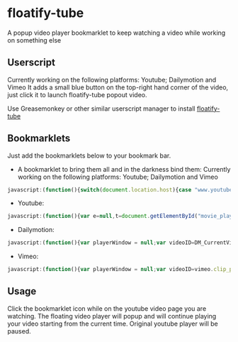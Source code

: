 # floatify-tube
A popup video player bookmarklet to keep watching a video while working on something else

## Userscript
Currently working on the following platforms: Youtube; Dailymotion and Vimeo
It adds a small blue button on the top-right hand corner of the video, just click it to launch floatify-tube popout video.

Use Greasemonkey or other similar userscript manager to install [floatify-tube](https://github.com/luciengauchet/floatify-tube/raw/master/floatify-tube.user.js)

## Bookmarklets
Just add the bookmarklets below to your bookmark bar.

- A bookmarklet to bring them all and in the darkness bind them:
Currently working on the following platforms: Youtube; Dailymotion and Vimeo
```javascript
javascript:(function(){switch(document.location.host){case "www.youtube.com":var e=null,t=document.getElementById('movie_player'),a=t.getVideoData().video_id,r=t.getCurrentTime();e&&!e.closed?e.focus():(e=window.open("data:text/html,<html><body style='margin:0px !important'><div id='ytplayer' style='width:100% !important; height:100% !important'></div><script>var tag = document.createElement('script');tag.src = 'https://www.youtube.com/player_api';var firstScriptTag = document.getElementsByTagName('script')[0];firstScriptTag.parentNode.insertBefore(tag, firstScriptTag);var player;function onYouTubePlayerAPIReady() {player = new YT.Player('ytplayer', {height: '390',width: '640',videoId: '"+a+"',events: { 'onReady': onPlayerReady }});}function onPlayerReady(event){event.target.playVideo();event.target.seekTo('"+r+"');}function stopVideo(){player.stopVideo();}</script></body></html>",'Floatify-tube','scrollbars=no,resizable=yes,width=480,height=270'),t.pauseVideo());break;case "www.dailymotion.com":var playerWindow = null;var videoID=DM_CurrentVideoXID;var currentTimeHMS= document.querySelector('.dmp_TimeInfo-time').innerHTML;var p = currentTimeHMS.split(':'),s = 0, m = 1;while (p.length > 0) {s += m * parseInt(p.pop(), 10);m *= 60;};var currentTime=s;if (playerWindow && !playerWindow.closed) {playerWindow.focus();} else {playerWindow=window.open('http://www.dailymotion.com/embed/video/'+videoID+'?autoPlay=1&start='+currentTime,'Floatify-tube','scrollbars=no,resizable=yes,width=480,height=270');};break;case "vimeo.com":var playerWindow = null;var videoID=vimeo.clip_page_config.clip.id; if (vimeo.active_player) {var currentTime=vimeo.active_player.currentTime} else {var currentTime=0};if (playerWindow && !playerWindow.closed) {playerWindow.focus();} else {playerWindow=window.open('https://player.vimeo.com/video/'+videoID+'#t='+currentTime+'?api=1&autoplay=1&title=0&byline=0','Floatify-tube','scrollbars=no,resizable=yes,width=480,height=270');};};}();)
```

- Youtube:
```javascript
javascript:(function(){var e=null,t=document.getElementById("movie_player"),a=t.getVideoData().video_id,r=t.getCurrentTime();e&&!e.closed?e.focus():(e=window.open("data:text/html,<html><body style='margin:0px !important'><div id='ytplayer' style='width:100% !important; height:100% !important'></div><script>var tag = document.createElement('script');tag.src = 'https://www.youtube.com/player_api';var firstScriptTag = document.getElementsByTagName('script')[0];firstScriptTag.parentNode.insertBefore(tag, firstScriptTag);var player;function onYouTubePlayerAPIReady() {player = new YT.Player('ytplayer', {height: '390',width: '640',videoId: '"+a+"',events: { 'onReady': onPlayerReady }});}function onPlayerReady(event) {event.target.playVideo();event.target.seekTo("+r+");}function stopVideo() {player.stopVideo();}</script></body></html>","Floatify-tube","scrollbars=no,resizable=yes,width=480,height=270"),t.pauseVideo())})();
```

- Dailymotion:
```javascript
javascript:(function(){var playerWindow = null;var videoID=DM_CurrentVideoXID;var currentTimeHMS= document.querySelector(".dmp_TimeInfo-time").innerHTML;var p = currentTimeHMS.split(':'),s = 0, m = 1;while (p.length > 0) {s += m * parseInt(p.pop(), 10);m *= 60;};var currentTime=s;if (playerWindow && !playerWindow.closed) {playerWindow.focus();} else {playerWindow=window.open('http://www.dailymotion.com/embed/video/'+videoID+'?autoPlay=1&start='+currentTime,'Floatify-tube',"scrollbars=no,resizable=yes,width=480,height=270");};})();
```

- Vimeo:
```javascript
javascript:(function(){var playerWindow = null;var videoID=vimeo.clip_page_config.clip.id; var currentTime=vimeo.active_player.currentTime;if (playerWindow && !playerWindow.closed) {playerWindow.focus();} else {playerWindow=window.open('https://player.vimeo.com/video/'+videoID+'#t='+currentTime+'?api=1&autoplay=1&title=0&byline=0','Floatify-tube','scrollbars=no,resizable=yes,width=480,height=270');};})();
```

## Usage
Click the bookmarklet icon while on the youtube video page you are watching. The floating video player will popup and will continue playing your video starting from the current time. Original youtube player will be paused.

